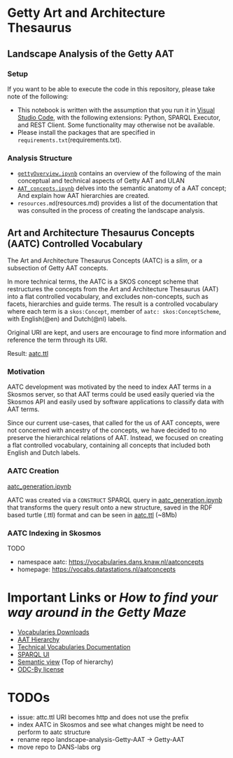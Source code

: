 
# Getty Art and Architecture Thesaurus


## Landscape Analysis of the Getty AAT

### Setup
If you want to be able to execute the code in this repository, please take note of the following: 
- This notebook is written with the assumption that you run it in [Visual Studio Code](https://code.visualstudio.com/), with the following extensions: Python, SPARQL Executor, and REST Client. Some functionality may otherwise not be available.
- Please install the packages that are specified in `requirements.txt`(requirements.txt). 

### Analysis Structure 
- [`gettyOverview.ipynb`](gettyOverview.ipynb) contains an overview of the following of the main conceptual and technical aspects of Getty AAT and ULAN
- [`AAT_concepts.ipynb`](AAT_concepts.ipynb) delves into the semantic anatomy of a AAT concept; And explain how AAT hierarchies are created.
- `resources.md`(resources.md) provides a list of the documentation that was consulted in the process of creating the landscape analysis. 


## Art and Architecture Thesaurus Concepts (AATC) Controlled Vocabulary

The Art and Architecture Thesaurus Concepts (AATC) is a *slim*, or a subsection of Getty AAT concepts. 

In more technical terms, the AATC is a SKOS concept scheme that restructures the concepts from the Art and Architecture Thesaurus (AAT) into a flat controlled vocabulary, and excludes non-concepts, such as facets, hierarchies and guide terms. 
The result is a controlled vocabulary where each term is a `skos:Concept`, member of `aatc: skos:ConceptScheme`, with English(@en) and Dutch(@nl) labels. 

Original URI are kept, and users are encourage to find more information and reference the term through its URI. 

Result: [aatc.ttl](aatc.ttl) 

### Motivation 

AATC development was motivated by the need to index AAT terms in a Skosmos server, so that AAT terms could be used easily queried via the Skosmos API and easily used by software applications to classify data with AAT terms.

Since our current use-cases, that called for the us of AAT concepts, were not concerned with ancestry of the concepts, we have decided to no preserve the  hierarchical relations of AAT. Instead, we focused on creating a flat controlled vocabulary, containing all concepts that included both English and Dutch labels.

### AATC Creation

[aatc_generation.ipynb](aatc_generation.ipynb)

AATC was created via a `CONSTRUCT` SPARQL query in [aatc_generation.ipynb](aatc_generation.ipynb) that transforms the query result onto a new structure, saved in the RDF based turtle (.ttl) format and can be seen in [aatc.ttl](aatc.ttl) (~8Mb) 


### AATC Indexing in Skosmos

TODO
* namespace aatc: https://vocabularies.dans.knaw.nl/aatconcepts
* homepage:  https://vocabs.datastations.nl/aatconcepts



# Important Links or *How to find your way around in the Getty Maze*

* [Vocabularies Downloads](https://www.getty.edu/research/tools/vocabularies/obtain/download.html)
* [AAT Hierarchy](https://www.getty.edu/vow/AATHierarchy?find=&logic=AND&note=&english=N&subjectid=300000000)
* [Technical Vocabularies Documentation](http://vocab.getty.edu/doc/)
* [SPARQL UI](https://vocab.getty.edu/queries#Finding_Subjects)
* [Semantic view](https://vocab.getty.edu/aat/) (Top of hierarchy)
* [ODC-By license](https://opendatacommons.org/licenses/by/1-0/)


# TODOs
* issue: attc.ttl URI becomes http and does not use the prefix
* index AATC in Skosmos and see what changes might be need to perform to aatc structure
* rename repo landscape-analysis-Getty-AAT -> Getty-AAT
* move repo to DANS-labs org
